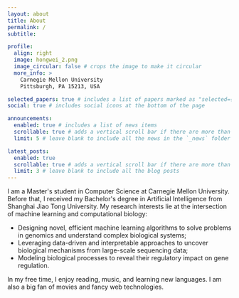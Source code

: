 ```yaml
---
layout: about
title: About
permalink: /
subtitle: 

profile:
  align: right
  image: hongwei_2.png
  image_circular: false # crops the image to make it circular
  more_info: >
    Carnegie Mellon University
    Pittsburgh, PA 15213, USA

selected_papers: true # includes a list of papers marked as "selected={true}"
social: true # includes social icons at the bottom of the page

announcements:
  enabled: true # includes a list of news items
  scrollable: true # adds a vertical scroll bar if there are more than 3 news items
  limit: 5 # leave blank to include all the news in the `_news` folder

latest_posts:
  enabled: true
  scrollable: true # adds a vertical scroll bar if there are more than 3 new posts items
  limit: 3 # leave blank to include all the blog posts
---
```


I am a Master's student in Computer Science at Carnegie Mellon University.
Before that, I received my Bachelor's degree in Artificial Intelligence from Shanghai Jiao Tong University. 
My research interests lie at the intersection of machine learning and computational biology:

- Designing novel, efficient machine learning algorithms to solve problems in genomics and understand complex biological systems;
- Leveraging data-driven and interpretable approaches to uncover biological mechanisms from large-scale sequencing data;
- Modeling biological processes to reveal their regulatory impact on gene regulation.

In my free time, I enjoy reading, music, and learning new languages. I am also a big fan of movies and fancy web technologies. 

